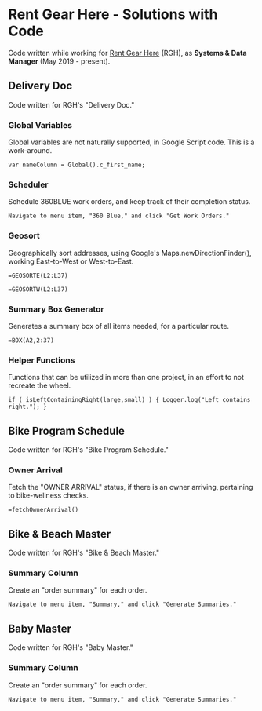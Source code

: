 # Rent Gear Here - Solutions with Code
Code written while working for [Rent Gear Here](https://www.rentgearhere.com) (RGH),
as **Systems & Data Manager** (May 2019 - present).



## Delivery Doc
Code written for RGH's "Delivery Doc."

### Global Variables
Global variables are not naturally supported, in Google Script code.
This is a work-around.
```
var nameColumn = Global().c_first_name;
```

### Scheduler
Schedule 360BLUE work orders, and keep track of their completion status.
```
Navigate to menu item, "360 Blue," and click "Get Work Orders."
```

### Geosort
Geographically sort addresses, using Google's Maps.newDirectionFinder(), working East-to-West or West-to-East.
```
=GEOSORTE(L2:L37)
```
```
=GEOSORTW(L2:L37)
```

### Summary Box Generator
Generates a summary box of all items needed, for a particular route.
```
=BOX(A2,2:37)
```

### Helper Functions
Functions that can be utilized in more than one project,
in an effort to not recreate the wheel.
```
if ( isLeftContainingRight(large,small) ) { Logger.log("Left contains right."); }
```

## Bike Program Schedule
Code written for RGH's "Bike Program Schedule."

### Owner Arrival
Fetch the "OWNER ARRIVAL" status, if there is an owner arriving, pertaining to bike-wellness checks.
```
=fetchOwnerArrival()
```


## Bike & Beach Master
Code written for RGH's "Bike & Beach Master."

### Summary Column
Create an "order summary" for each order.
```
Navigate to menu item, "Summary," and click "Generate Summaries."
```


## Baby Master
Code written for RGH's "Baby Master."

### Summary Column
Create an "order summary" for each order.
```
Navigate to menu item, "Summary," and click "Generate Summaries."
```
